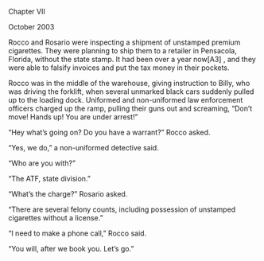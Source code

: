 Chapter VII

October 2003

Rocco and Rosario were inspecting a shipment of unstamped premium cigarettes. They were planning to ship them to a retailer in Pensacola, Florida, without the state stamp. It had been over a year now[A3] , and they were able to falsify invoices and put the tax money in their pockets.

Rocco was in the middle of the warehouse, giving instruction to Billy, who was driving the forklift, when several unmarked black cars suddenly pulled up to the loading dock. Uniformed and non-uniformed law enforcement officers charged up the ramp, pulling their guns out and screaming, “Don’t move! Hands up! You are under arrest!”

“Hey what’s going on? Do you have a warrant?” Rocco asked.

“Yes, we do,” a non-uniformed detective said.

“Who are you with?”

“The ATF, state division.”

“What’s the charge?” Rosario asked.

“There are several felony counts, including possession of unstamped cigarettes without a license.”

“I need to make a phone call,” Rocco said.

“You will, after we book you. Let’s go.”

  